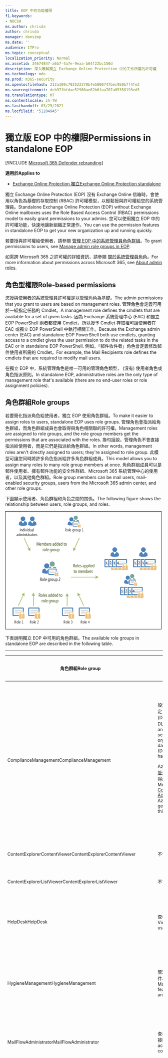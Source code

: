 ```yaml
---
title: EOP 中的功能權限
f1.keywords:
- NOCSH
ms.author: chrisda
author: chrisda
manager: dansimp
ms.date: ''
audience: ITPro
ms.topic: conceptual
localization_priority: Normal
ms.assetid: 34674847-a6b7-4a7e-9eaa-b64f22bc150d
description: 深入瞭解獨立 Exchange Online Protection 中的工作所需的許可權
ms.technology: mdo
ms.prod: m365-security
ms.openlocfilehash: 212a109c792522270b7e5000747bec950b7f4fe2
ms.sourcegitcommit: dcb97fbfdae52960ae62b6faa707a05358193ed5
ms.translationtype: MT
ms.contentlocale: zh-TW
ms.lasthandoff: 03/25/2021
ms.locfileid: "51204945"
---
```

# <a name="permissions-in-standalone-eop"></a><span data-ttu-id="0c239-103">獨立版 EOP 中的權限</span><span class="sxs-lookup"><span data-stu-id="0c239-103">Permissions in standalone EOP</span></span>

[!INCLUDE [Microsoft 365 Defender rebranding](../includes/microsoft-defender-for-office.md)]

<span data-ttu-id="0c239-104">**適用於**</span><span class="sxs-lookup"><span data-stu-id="0c239-104">**Applies to**</span></span>
-  [<span data-ttu-id="0c239-105">Exchange Online Protection 獨立</span><span class="sxs-lookup"><span data-stu-id="0c239-105">Exchange Online Protection standalone</span></span>](exchange-online-protection-overview.md)

<span data-ttu-id="0c239-106">獨立 Exchange Online Protection (EOP) 沒有 Exchange Online 信箱時，會使用以角色為基礎的存取控制 (RBAC) 許可權模型，以輕鬆授與許可權給您的系統管理員。</span><span class="sxs-lookup"><span data-stu-id="0c239-106">Standalone Exchange Online Protection (EOP) without Exchange Online mailboxes uses the Role Based Access Control (RBAC) permissions model to easily grant permissions to your admins.</span></span> <span data-ttu-id="0c239-107">您可以使用獨立 EOP 中的許可權功能，快速地讓新組織正常運作。</span><span class="sxs-lookup"><span data-stu-id="0c239-107">You can use the permission features in standalone EOP to get your new organization up and running quickly.</span></span>

<span data-ttu-id="0c239-108">若要授與許可權給使用者，請參閱 [管理 EOP 中的系統管理員角色群組](manage-admin-role-group-permissions-in-eop.md)。</span><span class="sxs-lookup"><span data-stu-id="0c239-108">To grant permissions to users, see [Manage admin role groups in EOP](manage-admin-role-group-permissions-in-eop.md).</span></span>

<span data-ttu-id="0c239-109">如需跨 Microsoft 365 之許可權的詳細資訊，請參閱 [關於系統管理員角色](../../admin/add-users/about-admin-roles.md)。</span><span class="sxs-lookup"><span data-stu-id="0c239-109">For more information about permissions across Microsoft 365, see [About admin roles](../../admin/add-users/about-admin-roles.md).</span></span>

## <a name="role-based-permissions"></a><span data-ttu-id="0c239-110">角色型權限</span><span class="sxs-lookup"><span data-stu-id="0c239-110">Role-based permissions</span></span>

<span data-ttu-id="0c239-111">您授與使用者的系統管理員許可權是以管理角色為基礎。</span><span class="sxs-lookup"><span data-stu-id="0c239-111">The admin permissions that you grant to users are based on management roles.</span></span> <span data-ttu-id="0c239-112">管理角色會定義可用於一組指定任務的 Cmdlet。</span><span class="sxs-lookup"><span data-stu-id="0c239-112">A management role defines the cmdlets that are available for a set of given tasks.</span></span> <span data-ttu-id="0c239-113">因為 Exchange 系統管理中心 (EAC) 和獨立 EOP PowerShell 兩者都使用 Cmdlet，所以授予 Cmdlet 存取權可讓使用者在 EAC 或獨立 EOP PowerShell 中執行相關工作。</span><span class="sxs-lookup"><span data-stu-id="0c239-113">Because the Exchange admin center (EAC) and standalone EOP PowerShell both use cmdlets, granting access to a cmdlet gives the user permission to do the related tasks in the EAC or in standalone EOP PowerShell.</span></span> <span data-ttu-id="0c239-114">例如，「郵件收件者」角色會定義修改郵件使用者所需的 Cmdlet。</span><span class="sxs-lookup"><span data-stu-id="0c239-114">For example, the Mail Recipients role defines the cmdlets that are required to modify mail users.</span></span>

<span data-ttu-id="0c239-115">在獨立 EOP 中，系統管理角色是唯一可用的管理角色類型， (沒有) 使用者角色或角色指派原則。</span><span class="sxs-lookup"><span data-stu-id="0c239-115">In standalone EOP, administrative roles are the only type of management role that's available (there are no end-user roles or role assignment policies).</span></span>

## <a name="role-groups"></a><span data-ttu-id="0c239-116">角色群組</span><span class="sxs-lookup"><span data-stu-id="0c239-116">Role groups</span></span>

<span data-ttu-id="0c239-117">若要簡化指派角色給使用者，獨立 EOP 使用角色群組。</span><span class="sxs-lookup"><span data-stu-id="0c239-117">To make it easier to assign roles to users, standalone EOP uses role groups.</span></span> <span data-ttu-id="0c239-118">管理角色會指派給角色群組，而角色群組成員也會取得與角色相關聯的許可權。</span><span class="sxs-lookup"><span data-stu-id="0c239-118">Management roles are assigned to role groups, and the role group members get the permissions that are associated with the roles.</span></span> <span data-ttu-id="0c239-119">換句話說，管理角色不會直接指派給使用者，而是它們是指派給角色群組。</span><span class="sxs-lookup"><span data-stu-id="0c239-119">In other words, management roles aren't directly assigned to users; they're assigned to role group.</span></span> <span data-ttu-id="0c239-120">此模型可讓您同時將許多角色指派給許多角色群組成員。</span><span class="sxs-lookup"><span data-stu-id="0c239-120">This model allows you to assign many roles to many role group members at once.</span></span> <span data-ttu-id="0c239-121">角色群組成員可以是郵件使用者、擁有郵件功能的安全性群組、Microsoft 365 系統管理中心的使用者，以及其他角色群組。</span><span class="sxs-lookup"><span data-stu-id="0c239-121">Role group members can be mail users, mail-enabled security groups, users from the Microsoft 365 admin center, and other role groups.</span></span>

<span data-ttu-id="0c239-122">下圖顯示使用者、角色群組和角色之間的關係。</span><span class="sxs-lookup"><span data-stu-id="0c239-122">The following figure shows the relationship between users, role groups, and roles.</span></span>

![角色、角色群組和成員關係](../../media/ITPro_Security_RBAC_EXO_SimplifiedRoleGroupRelationship.png)

<span data-ttu-id="0c239-124">下表說明獨立 EOP 中可用的角色群組。</span><span class="sxs-lookup"><span data-stu-id="0c239-124">The available role groups in standalone EOP are described in the following table.</span></span>

****

|<span data-ttu-id="0c239-125">角色群組</span><span class="sxs-lookup"><span data-stu-id="0c239-125">Role group</span></span>|<span data-ttu-id="0c239-126">描述</span><span class="sxs-lookup"><span data-stu-id="0c239-126">Description</span></span>|<span data-ttu-id="0c239-127">已指派預設角色</span><span class="sxs-lookup"><span data-stu-id="0c239-127">Default roles assigned</span></span>|
|---|---|---|
|<span data-ttu-id="0c239-128">ComplianceManagement</span><span class="sxs-lookup"><span data-stu-id="0c239-128">ComplianceManagement</span></span>|<span data-ttu-id="0c239-129">設定及管理組織內的規範設定，包括資料遺失防護 (DLP) （如果您的訂閱具有 DLP 功能）。</span><span class="sxs-lookup"><span data-stu-id="0c239-129">Configure and manage compliance settings within the organization, including data loss prevention (DLP) if your subscription has DLP capabilities.</span></span> <p> <span data-ttu-id="0c239-130">Azure AD 中的 [合規性系統管理員](/azure/active-directory/users-groups-roles/directory-assign-admin-roles#compliance-administrator) 角色成員會自動取得此角色群組的許可權。</span><span class="sxs-lookup"><span data-stu-id="0c239-130">Members of the [Compliance Administrator](/azure/active-directory/users-groups-roles/directory-assign-admin-roles#compliance-administrator) role in Azure AD automatically get the permissions of this role group.</span></span>|<span data-ttu-id="0c239-131">稽核記錄</span><span class="sxs-lookup"><span data-stu-id="0c239-131">Audit Logs</span></span> <p> <span data-ttu-id="0c239-132">合規性管理</span><span class="sxs-lookup"><span data-stu-id="0c239-132">Compliance Administration</span></span> <p> <span data-ttu-id="0c239-133">資訊版權管理</span><span class="sxs-lookup"><span data-stu-id="0c239-133">Information Rights Management</span></span> <p> <span data-ttu-id="0c239-134">保留管理</span><span class="sxs-lookup"><span data-stu-id="0c239-134">Retention Management</span></span> <p> <span data-ttu-id="0c239-135">僅限檢視稽核記錄</span><span class="sxs-lookup"><span data-stu-id="0c239-135">View-Only Audit Logs</span></span> <p> <span data-ttu-id="0c239-136">僅限檢視組態</span><span class="sxs-lookup"><span data-stu-id="0c239-136">View-Only Configuration</span></span> <p> <span data-ttu-id="0c239-137">僅限檢視收件者</span><span class="sxs-lookup"><span data-stu-id="0c239-137">View-Only Recipients</span></span>|
|<span data-ttu-id="0c239-138">ContentExplorerContentViewer</span><span class="sxs-lookup"><span data-stu-id="0c239-138">ContentExplorerContentViewer</span></span>|<span data-ttu-id="0c239-139">不會使用。</span><span class="sxs-lookup"><span data-stu-id="0c239-139">Not used.</span></span>|<span data-ttu-id="0c239-140">資料分類內容檢視器</span><span class="sxs-lookup"><span data-stu-id="0c239-140">Data Classification Content Viewer</span></span>|
|<span data-ttu-id="0c239-141">ContentExplorerListViewer</span><span class="sxs-lookup"><span data-stu-id="0c239-141">ContentExplorerListViewer</span></span>|<span data-ttu-id="0c239-142">不會使用。</span><span class="sxs-lookup"><span data-stu-id="0c239-142">Not used.</span></span>|<span data-ttu-id="0c239-143">資料分類清單檢視器</span><span class="sxs-lookup"><span data-stu-id="0c239-143">Data Classification List Viewer</span></span>|
|<span data-ttu-id="0c239-144">HelpDesk</span><span class="sxs-lookup"><span data-stu-id="0c239-144">HelpDesk</span></span>|<span data-ttu-id="0c239-145">查看和管理郵件使用者。</span><span class="sxs-lookup"><span data-stu-id="0c239-145">View and manage mail users.</span></span>|<span data-ttu-id="0c239-146">重設密碼</span><span class="sxs-lookup"><span data-stu-id="0c239-146">Reset Password</span></span> <p> <span data-ttu-id="0c239-147">使用者選項</span><span class="sxs-lookup"><span data-stu-id="0c239-147">User Options</span></span> <p> <span data-ttu-id="0c239-148">僅限檢視收件者</span><span class="sxs-lookup"><span data-stu-id="0c239-148">View-Only Recipients</span></span>|
|<span data-ttu-id="0c239-149">HygieneManagement</span><span class="sxs-lookup"><span data-stu-id="0c239-149">HygieneManagement</span></span>|<span data-ttu-id="0c239-150">管理保護功能 (反垃圾郵件、反惡意程式碼等 ) 。</span><span class="sxs-lookup"><span data-stu-id="0c239-150">Manage protection features (anti-spam, anti-malware, etc.).</span></span>|<span data-ttu-id="0c239-151">傳輸衛生</span><span class="sxs-lookup"><span data-stu-id="0c239-151">Transport Hygiene</span></span> <p> <span data-ttu-id="0c239-152">僅限檢視組態</span><span class="sxs-lookup"><span data-stu-id="0c239-152">View-Only Configuration</span></span> <p> <span data-ttu-id="0c239-153">僅限檢視收件者</span><span class="sxs-lookup"><span data-stu-id="0c239-153">View-Only Recipients</span></span>|
|<span data-ttu-id="0c239-154">MailFlowAdministrator</span><span class="sxs-lookup"><span data-stu-id="0c239-154">MailFlowAdministrator</span></span>|<span data-ttu-id="0c239-155">查看及管理公認的網域和連接器</span><span class="sxs-lookup"><span data-stu-id="0c239-155">View and manage accepted domains and connectors</span></span>|<span data-ttu-id="0c239-156">遠端和公認的網域</span><span class="sxs-lookup"><span data-stu-id="0c239-156">Remote and Accepted Domains</span></span> <p> <span data-ttu-id="0c239-157">僅限檢視收件者</span><span class="sxs-lookup"><span data-stu-id="0c239-157">View-Only Recipients</span></span>|
|<span data-ttu-id="0c239-158">OrganizationManagement</span><span class="sxs-lookup"><span data-stu-id="0c239-158">OrganizationManagement</span></span>|<span data-ttu-id="0c239-159">整個組織的系統管理員存取權，以及執行幾乎任何工作的功能。</span><span class="sxs-lookup"><span data-stu-id="0c239-159">Admin access to the entire organization and the ability to perform almost any task.</span></span> <p> <span data-ttu-id="0c239-160">Azure AD 中 [全域系統管理員](/azure/active-directory/users-groups-roles/directory-assign-admin-roles#global-administrator--company-administrator) 角色的成員會自動取得此角色群組的許可權。</span><span class="sxs-lookup"><span data-stu-id="0c239-160">Members of the [Global Administrator](/azure/active-directory/users-groups-roles/directory-assign-admin-roles#global-administrator--company-administrator) role in Azure AD automatically get the permissions of this role group.</span></span> <p> <span data-ttu-id="0c239-161">**重要**：由於 OrganizationManagement 角色群組是功能強大的角色，因此只有執行組織層級管理工作的使用者才應成為這個角色群組的成員。</span><span class="sxs-lookup"><span data-stu-id="0c239-161">**Important**: Because the OrganizationManagement role group is a powerful role, only users that perform organizational-level administrative tasks should be members of this role group.</span></span>|<span data-ttu-id="0c239-162">軟體</span><span class="sxs-lookup"><span data-stu-id="0c239-162">AntiMalware</span></span> <p> <span data-ttu-id="0c239-163">反垃圾郵件</span><span class="sxs-lookup"><span data-stu-id="0c239-163">AntiSpam</span></span> <p> <span data-ttu-id="0c239-164">稽核記錄</span><span class="sxs-lookup"><span data-stu-id="0c239-164">Audit Logs</span></span> <p> <span data-ttu-id="0c239-165">合規性系統管理員</span><span class="sxs-lookup"><span data-stu-id="0c239-165">Compliance Administrator</span></span> <p> <span data-ttu-id="0c239-166">動態通訊群組</span><span class="sxs-lookup"><span data-stu-id="0c239-166">Distribution Groups</span></span> <p> <span data-ttu-id="0c239-167">資訊版權管理</span><span class="sxs-lookup"><span data-stu-id="0c239-167">Information Rights Management</span></span> <p> <span data-ttu-id="0c239-168">建立郵件收件者</span><span class="sxs-lookup"><span data-stu-id="0c239-168">Mail Recipient Creation</span></span> <p> <span data-ttu-id="0c239-169">郵件收件者</span><span class="sxs-lookup"><span data-stu-id="0c239-169">Mail Recipients</span></span> <p> <span data-ttu-id="0c239-170">郵件追蹤</span><span class="sxs-lookup"><span data-stu-id="0c239-170">Message Tracking</span></span> <p> <span data-ttu-id="0c239-171">移轉</span><span class="sxs-lookup"><span data-stu-id="0c239-171">Migration</span></span> <p> <span data-ttu-id="0c239-172">組織用戶端存取</span><span class="sxs-lookup"><span data-stu-id="0c239-172">Organization Client Access</span></span> <p> <span data-ttu-id="0c239-173">組織組態</span><span class="sxs-lookup"><span data-stu-id="0c239-173">Organization Configuration</span></span> <p> <span data-ttu-id="0c239-174">組織傳輸設定</span><span class="sxs-lookup"><span data-stu-id="0c239-174">Organization Transport Settings</span></span> <p> <span data-ttu-id="0c239-175">隔離</span><span class="sxs-lookup"><span data-stu-id="0c239-175">Quarantine</span></span> <p> <span data-ttu-id="0c239-176">收件者原則</span><span class="sxs-lookup"><span data-stu-id="0c239-176">Recipient Policies</span></span> <p> <span data-ttu-id="0c239-177">遠端和公認的網域</span><span class="sxs-lookup"><span data-stu-id="0c239-177">Remote and Accepted Domains</span></span> <p> <span data-ttu-id="0c239-178">重設密碼</span><span class="sxs-lookup"><span data-stu-id="0c239-178">Reset Password</span></span> <p> <span data-ttu-id="0c239-179">保留管理</span><span class="sxs-lookup"><span data-stu-id="0c239-179">Retention Management</span></span> <p> <span data-ttu-id="0c239-180">角色管理</span><span class="sxs-lookup"><span data-stu-id="0c239-180">Role Management</span></span> <p> <span data-ttu-id="0c239-181">安全性系統管理員</span><span class="sxs-lookup"><span data-stu-id="0c239-181">Security Administrator</span></span> <p> <span data-ttu-id="0c239-182">安全性群組建立和成員資格</span><span class="sxs-lookup"><span data-stu-id="0c239-182">Security Group Creation and Membership</span></span> <p> <span data-ttu-id="0c239-183">安全性讀取者</span><span class="sxs-lookup"><span data-stu-id="0c239-183">Security Reader</span></span> <p> <span data-ttu-id="0c239-184">敏感度標籤系統管理員</span><span class="sxs-lookup"><span data-stu-id="0c239-184">Sensitivity Label Administrator</span></span> <p> <span data-ttu-id="0c239-185">監督</span><span class="sxs-lookup"><span data-stu-id="0c239-185">Supervision</span></span> <p> <span data-ttu-id="0c239-186">傳輸衛生</span><span class="sxs-lookup"><span data-stu-id="0c239-186">Transport Hygiene</span></span> <p> <span data-ttu-id="0c239-187">傳輸規則</span><span class="sxs-lookup"><span data-stu-id="0c239-187">Transport Rules</span></span> <p> <span data-ttu-id="0c239-188">使用者選項</span><span class="sxs-lookup"><span data-stu-id="0c239-188">User Options</span></span> <p> <span data-ttu-id="0c239-189">View-Only 反惡意程式碼</span><span class="sxs-lookup"><span data-stu-id="0c239-189">View-Only AntiMalware</span></span> <p> <span data-ttu-id="0c239-190">View-Only 反垃圾郵件</span><span class="sxs-lookup"><span data-stu-id="0c239-190">View-Only AntiSpam</span></span> <p> <span data-ttu-id="0c239-191">僅限檢視稽核記錄</span><span class="sxs-lookup"><span data-stu-id="0c239-191">View-Only Audit Logs</span></span> <p> <span data-ttu-id="0c239-192">僅限檢視組態</span><span class="sxs-lookup"><span data-stu-id="0c239-192">View-Only Configuration</span></span> <p> <span data-ttu-id="0c239-193">View-Only 隔離</span><span class="sxs-lookup"><span data-stu-id="0c239-193">View-Only Quarantine</span></span> <p> <span data-ttu-id="0c239-194">僅限檢視收件者</span><span class="sxs-lookup"><span data-stu-id="0c239-194">View-Only Recipients</span></span> <p> <span data-ttu-id="0c239-195">View-Only 威脅情報</span><span class="sxs-lookup"><span data-stu-id="0c239-195">View-Only Threat Intelligence</span></span>|
|<span data-ttu-id="0c239-196">QuarantineAdministrator</span><span class="sxs-lookup"><span data-stu-id="0c239-196">QuarantineAdministrator</span></span>|<span data-ttu-id="0c239-197">管理所有收件者的隔離郵件。</span><span class="sxs-lookup"><span data-stu-id="0c239-197">Manage quarantined messages for all recipients.</span></span>|<span data-ttu-id="0c239-198">隔離</span><span class="sxs-lookup"><span data-stu-id="0c239-198">Quarantine</span></span>|
|<span data-ttu-id="0c239-199">RecipientManagement</span><span class="sxs-lookup"><span data-stu-id="0c239-199">RecipientManagement</span></span>|<span data-ttu-id="0c239-200">建立、管理及移除組織中的收件者物件。</span><span class="sxs-lookup"><span data-stu-id="0c239-200">Create, manage, and remove recipient objects in the organization.</span></span>|<span data-ttu-id="0c239-201">動態通訊群組</span><span class="sxs-lookup"><span data-stu-id="0c239-201">Distribution Groups</span></span> <p> <span data-ttu-id="0c239-202">建立郵件收件者</span><span class="sxs-lookup"><span data-stu-id="0c239-202">Mail Recipient Creation</span></span> <p> <span data-ttu-id="0c239-203">郵件收件者</span><span class="sxs-lookup"><span data-stu-id="0c239-203">Mail Recipients</span></span> <p> <span data-ttu-id="0c239-204">郵件追蹤</span><span class="sxs-lookup"><span data-stu-id="0c239-204">Message Tracking</span></span> <p> <span data-ttu-id="0c239-205">移轉</span><span class="sxs-lookup"><span data-stu-id="0c239-205">Migration</span></span> <p> <span data-ttu-id="0c239-206">收件者原則</span><span class="sxs-lookup"><span data-stu-id="0c239-206">Recipient Policies</span></span> <p> <span data-ttu-id="0c239-207">重設密碼</span><span class="sxs-lookup"><span data-stu-id="0c239-207">Reset Password</span></span>|
|<span data-ttu-id="0c239-208">RecordsManagement</span><span class="sxs-lookup"><span data-stu-id="0c239-208">RecordsManagement</span></span>|<span data-ttu-id="0c239-209">設定符合性功能，例如保留原則標記、郵件分類和郵件流程規則 (也稱為傳輸規則) 。</span><span class="sxs-lookup"><span data-stu-id="0c239-209">Configure compliance features, such as retention policy tags, message classifications, and mail flow rules (also known as transport rules).</span></span>|<span data-ttu-id="0c239-210">郵件追蹤</span><span class="sxs-lookup"><span data-stu-id="0c239-210">Message Tracking</span></span> <p> <span data-ttu-id="0c239-211">保留管理</span><span class="sxs-lookup"><span data-stu-id="0c239-211">Retention Management</span></span> <p> <span data-ttu-id="0c239-212">傳輸規則</span><span class="sxs-lookup"><span data-stu-id="0c239-212">Transport Rules</span></span>|
|<span data-ttu-id="0c239-213">SecurityAdministrator</span><span class="sxs-lookup"><span data-stu-id="0c239-213">SecurityAdministrator</span></span>|<span data-ttu-id="0c239-214">設定組織中的所有保護方面 (反垃圾郵件、反惡意程式碼、反欺騙、隔離等等 ) 。</span><span class="sxs-lookup"><span data-stu-id="0c239-214">Configure all aspects of protection in the organization (anti-spam, anti-malware, anti-spoofing, quarantine, etc.).</span></span> <p> <span data-ttu-id="0c239-215">Azure AD 中的 [安全性系統管理員](/azure/active-directory/users-groups-roles/directory-assign-admin-roles#security-administrator) 角色成員會自動取得此角色群組的許可權。</span><span class="sxs-lookup"><span data-stu-id="0c239-215">Members of the [Security Administrator](/azure/active-directory/users-groups-roles/directory-assign-admin-roles#security-administrator) role in Azure AD automatically get the permissions of this role group.</span></span>|<span data-ttu-id="0c239-216">軟體</span><span class="sxs-lookup"><span data-stu-id="0c239-216">AntiMalware</span></span> <p> <span data-ttu-id="0c239-217">反垃圾郵件</span><span class="sxs-lookup"><span data-stu-id="0c239-217">AntiSpam</span></span> <p> <span data-ttu-id="0c239-218">稽核記錄</span><span class="sxs-lookup"><span data-stu-id="0c239-218">Audit Logs</span></span> <p> <span data-ttu-id="0c239-219">隔離</span><span class="sxs-lookup"><span data-stu-id="0c239-219">Quarantine</span></span> <p> <span data-ttu-id="0c239-220">安全性系統管理員</span><span class="sxs-lookup"><span data-stu-id="0c239-220">Security Administrator</span></span> <p> <span data-ttu-id="0c239-221">敏感度標籤系統管理員</span><span class="sxs-lookup"><span data-stu-id="0c239-221">Sensitivity Label Administrator</span></span> <p> <span data-ttu-id="0c239-222">View-Only 反惡意程式碼</span><span class="sxs-lookup"><span data-stu-id="0c239-222">View-Only AntiMalware</span></span> <p> <span data-ttu-id="0c239-223">View-Only 反垃圾郵件</span><span class="sxs-lookup"><span data-stu-id="0c239-223">View-Only AntiSpam</span></span> <p> <span data-ttu-id="0c239-224">僅限檢視稽核記錄</span><span class="sxs-lookup"><span data-stu-id="0c239-224">View-Only Audit Logs</span></span> <p> <span data-ttu-id="0c239-225">View-Only 隔離</span><span class="sxs-lookup"><span data-stu-id="0c239-225">View-Only Quarantine</span></span> <p> <span data-ttu-id="0c239-226">View-Only 威脅情報</span><span class="sxs-lookup"><span data-stu-id="0c239-226">View-Only Threat Intelligence</span></span>|
|<span data-ttu-id="0c239-227">SecurityReader</span><span class="sxs-lookup"><span data-stu-id="0c239-227">SecurityReader</span></span>|<span data-ttu-id="0c239-228">僅可供查看組織中的所有保護方面 (反垃圾郵件、反惡意程式碼、反欺騙、隔離等 ) 的存取權。</span><span class="sxs-lookup"><span data-stu-id="0c239-228">View-only access to all aspects of protection in the organization (anti-spam, anti-malware, anti-spoofing, quarantine, etc.).</span></span> <p> <span data-ttu-id="0c239-229">Azure AD 中的 [安全性讀者](/azure/active-directory/users-groups-roles/directory-assign-admin-roles#security-reader) 角色成員會自動取得此角色群組的許可權。</span><span class="sxs-lookup"><span data-stu-id="0c239-229">Members of the [Security Reader](/azure/active-directory/users-groups-roles/directory-assign-admin-roles#security-reader) role in Azure AD automatically get the permissions of this role group.</span></span>|<span data-ttu-id="0c239-230">安全性讀取者</span><span class="sxs-lookup"><span data-stu-id="0c239-230">Security Reader</span></span> <p> <span data-ttu-id="0c239-231">View-Only 反惡意程式碼</span><span class="sxs-lookup"><span data-stu-id="0c239-231">View-Only AntiMalware</span></span> <p> <span data-ttu-id="0c239-232">View-Only 反垃圾郵件</span><span class="sxs-lookup"><span data-stu-id="0c239-232">View-Only AntiSpam</span></span> <p> <span data-ttu-id="0c239-233">View-Only 隔離</span><span class="sxs-lookup"><span data-stu-id="0c239-233">View-Only Quarantine</span></span> <p> <span data-ttu-id="0c239-234">View-Only 威脅情報</span><span class="sxs-lookup"><span data-stu-id="0c239-234">View-Only Threat Intelligence</span></span>|
|<span data-ttu-id="0c239-235">TenantAdmins</span><span class="sxs-lookup"><span data-stu-id="0c239-235">TenantAdmins</span></span>|<span data-ttu-id="0c239-236">這個角色群組中的成員資格能跨服務同步，且為集中管理的。</span><span class="sxs-lookup"><span data-stu-id="0c239-236">Membership in this role group is synchronized across services and managed centrally.</span></span> <span data-ttu-id="0c239-237">根據預設，此角色群組不會被指派任何角色。</span><span class="sxs-lookup"><span data-stu-id="0c239-237">By default, this role group is not assigned any roles.</span></span> <span data-ttu-id="0c239-238">不過，它會是「組織管理」角色群組的成員，並會繼承這些許可權。</span><span class="sxs-lookup"><span data-stu-id="0c239-238">However, it will be a member of the Organization Management role group and will inherit those permissions.</span></span>|<span data-ttu-id="0c239-239">無</span><span class="sxs-lookup"><span data-stu-id="0c239-239">none</span></span>|
|<span data-ttu-id="0c239-240">ViewOnlyOrganizationManagement</span><span class="sxs-lookup"><span data-stu-id="0c239-240">ViewOnlyOrganizationManagement</span></span>|<span data-ttu-id="0c239-241">查看組織中的收件者、保護和設定物件及其屬性。</span><span class="sxs-lookup"><span data-stu-id="0c239-241">View recipient, protection, and configuration objects and their properties in the organization.</span></span>|<span data-ttu-id="0c239-242">合規性系統管理員</span><span class="sxs-lookup"><span data-stu-id="0c239-242">Compliance Administrator</span></span> <p> <span data-ttu-id="0c239-243">安全性系統管理員</span><span class="sxs-lookup"><span data-stu-id="0c239-243">Security Administrator</span></span> <p> <span data-ttu-id="0c239-244">安全性讀取者</span><span class="sxs-lookup"><span data-stu-id="0c239-244">Security Reader</span></span> <p> <span data-ttu-id="0c239-245">敏感度標籤系統管理員</span><span class="sxs-lookup"><span data-stu-id="0c239-245">Sensitivity Label Administrator</span></span> <p> <span data-ttu-id="0c239-246">僅限檢視組態</span><span class="sxs-lookup"><span data-stu-id="0c239-246">View-Only Configuration</span></span> <p> <span data-ttu-id="0c239-247">僅限檢視收件者</span><span class="sxs-lookup"><span data-stu-id="0c239-247">View-Only Recipients</span></span>|
|

<span data-ttu-id="0c239-248">如果您在只有少數系統管理員的小型組織中工作，您可能只需要將這些使用者新增至組織管理角色群組，而且您可能永遠不需要使用其他角色群組。</span><span class="sxs-lookup"><span data-stu-id="0c239-248">If you work in a small organization that has only a few admins, you might need to add those users to the Organization Management role group only, and you may never need to use the other role groups.</span></span> <span data-ttu-id="0c239-249">如果您在較大的組織中工作，則可能會有管理員執行特定工作，例如收件者設定。</span><span class="sxs-lookup"><span data-stu-id="0c239-249">If you work in a larger organization, you might have admins who perform specific tasks, such as recipient configuration.</span></span> <span data-ttu-id="0c239-250">在這種情況下，您可能會將一個系統管理員新增至 [收件者管理] 角色群組，並將另一個系統管理員新增至組織管理角色群組。</span><span class="sxs-lookup"><span data-stu-id="0c239-250">In those cases, you might add one admin to the Recipient Management role group, and another admin to the Organization Management role group.</span></span> <span data-ttu-id="0c239-251">這些系統管理員可以管理其特定區域，但不會有管理其不負責之區域的許可權。</span><span class="sxs-lookup"><span data-stu-id="0c239-251">Those admins can then manage their specific areas, but they won't have permissions to manage areas they're not responsible for.</span></span>

<span data-ttu-id="0c239-252">如果 Exchange Online 中的內建角色群組與您的系統管理員職責不符，您可以建立角色群組並新增角色到這些群組。</span><span class="sxs-lookup"><span data-stu-id="0c239-252">If the built-in role groups in Exchange Online don't match the job function of your administrators, you can create role groups and add roles to them.</span></span> <span data-ttu-id="0c239-253">如需詳細資訊，請參閱 [Manage role groups in 獨立 EOP](manage-admin-role-group-permissions-in-eop.md)。</span><span class="sxs-lookup"><span data-stu-id="0c239-253">For more information, see [Manage role groups in standalone EOP](manage-admin-role-group-permissions-in-eop.md).</span></span>

## <a name="roles"></a><span data-ttu-id="0c239-254">角色</span><span class="sxs-lookup"><span data-stu-id="0c239-254">Roles</span></span>

<span data-ttu-id="0c239-255">下表說明獨立 EOP 中可用的內建角色。</span><span class="sxs-lookup"><span data-stu-id="0c239-255">The built-in roles that are available in standalone EOP are described in the following table.</span></span>

****

|<span data-ttu-id="0c239-256">Role \* \*</span><span class="sxs-lookup"><span data-stu-id="0c239-256">Role\*\*</span></span>|<span data-ttu-id="0c239-257">描述</span><span class="sxs-lookup"><span data-stu-id="0c239-257">Description</span></span>|<span data-ttu-id="0c239-258">預設角色群組指派</span><span class="sxs-lookup"><span data-stu-id="0c239-258">Default role group assignments</span></span>|
|---|---|---|
|<span data-ttu-id="0c239-259">軟體</span><span class="sxs-lookup"><span data-stu-id="0c239-259">AntiMalware</span></span>|<span data-ttu-id="0c239-260">查看及修改反惡意程式碼功能的設定和報告。</span><span class="sxs-lookup"><span data-stu-id="0c239-260">View and modify the configuration and reports for anti-malware features.</span></span>|<span data-ttu-id="0c239-261">OrganizationManagement</span><span class="sxs-lookup"><span data-stu-id="0c239-261">OrganizationManagement</span></span> <p> <span data-ttu-id="0c239-262">SecurityAdministrator</span><span class="sxs-lookup"><span data-stu-id="0c239-262">SecurityAdministrator</span></span>|
|<span data-ttu-id="0c239-263">反垃圾郵件</span><span class="sxs-lookup"><span data-stu-id="0c239-263">AntiSpam</span></span>|<span data-ttu-id="0c239-264">查看及修改反垃圾郵件功能的設定和報告。</span><span class="sxs-lookup"><span data-stu-id="0c239-264">View and modify the configuration and reports for anti-spam features.</span></span>|<span data-ttu-id="0c239-265">OrganizationManagement</span><span class="sxs-lookup"><span data-stu-id="0c239-265">OrganizationManagement</span></span> <p> <span data-ttu-id="0c239-266">SecurityAdministrator</span><span class="sxs-lookup"><span data-stu-id="0c239-266">SecurityAdministrator</span></span>|
|<span data-ttu-id="0c239-267">稽核記錄</span><span class="sxs-lookup"><span data-stu-id="0c239-267">Audit Logs</span></span>|<span data-ttu-id="0c239-268">搜尋系統管理員的審計記錄檔，然後查看結果。</span><span class="sxs-lookup"><span data-stu-id="0c239-268">Search the administrator audit log and view the results.</span></span>|<span data-ttu-id="0c239-269">ComplianceManagement</span><span class="sxs-lookup"><span data-stu-id="0c239-269">ComplianceManagement</span></span> <p> <span data-ttu-id="0c239-270">OrganizationManagement</span><span class="sxs-lookup"><span data-stu-id="0c239-270">OrganizationManagement</span></span> <p> <span data-ttu-id="0c239-271">SecurityAdministrator</span><span class="sxs-lookup"><span data-stu-id="0c239-271">SecurityAdministrator</span></span>|
|<span data-ttu-id="0c239-272">合規性管理員<sup>\*</sup></span><span class="sxs-lookup"><span data-stu-id="0c239-272">Compliance Administrator<sup>\*</sup></span></span>||<span data-ttu-id="0c239-273">ComplianceManagement</span><span class="sxs-lookup"><span data-stu-id="0c239-273">ComplianceManagement</span></span> <p> <span data-ttu-id="0c239-274">OrganizationManagement</span><span class="sxs-lookup"><span data-stu-id="0c239-274">OrganizationManagement</span></span> <p> <span data-ttu-id="0c239-275">ViewOnlyOrganizationManagement</span><span class="sxs-lookup"><span data-stu-id="0c239-275">ViewOnlyOrganizationManagement</span></span>|
|<span data-ttu-id="0c239-276">資料分類內容檢視器<sup>\*</sup></span><span class="sxs-lookup"><span data-stu-id="0c239-276">Data Classification Content Viewer<sup>\*</sup></span></span>||<span data-ttu-id="0c239-277">ContentExplorerContentViewer</span><span class="sxs-lookup"><span data-stu-id="0c239-277">ContentExplorerContentViewer</span></span>|
|<span data-ttu-id="0c239-278">資料分類清單檢視器<sup>\*</sup></span><span class="sxs-lookup"><span data-stu-id="0c239-278">Data Classification List Viewer<sup>\*</sup></span></span>||
|<span data-ttu-id="0c239-279">動態通訊群組</span><span class="sxs-lookup"><span data-stu-id="0c239-279">Distribution Groups</span></span>|<span data-ttu-id="0c239-280">建立及管理所有通訊群組、擁有郵件功能的安全性群組和成員。</span><span class="sxs-lookup"><span data-stu-id="0c239-280">Create and manage all distribution groups, mail-enabled security groups, and members.</span></span>|<span data-ttu-id="0c239-281">OrganizationManagement</span><span class="sxs-lookup"><span data-stu-id="0c239-281">OrganizationManagement</span></span> <p> <span data-ttu-id="0c239-282">RecipientManagement</span><span class="sxs-lookup"><span data-stu-id="0c239-282">RecipientManagement</span></span>|
|<span data-ttu-id="0c239-283">資訊版權管理<sup>\*</sup></span><span class="sxs-lookup"><span data-stu-id="0c239-283">Information Rights Management<sup>\*</sup></span></span>||<span data-ttu-id="0c239-284">ComplianceManagement</span><span class="sxs-lookup"><span data-stu-id="0c239-284">ComplianceManagement</span></span> <p> <span data-ttu-id="0c239-285">OrganizationManagement</span><span class="sxs-lookup"><span data-stu-id="0c239-285">OrganizationManagement</span></span>|
|<span data-ttu-id="0c239-286">建立郵件收件者</span><span class="sxs-lookup"><span data-stu-id="0c239-286">Mail Recipient Creation</span></span>|<span data-ttu-id="0c239-287">建立及移除郵件使用者。</span><span class="sxs-lookup"><span data-stu-id="0c239-287">Create and remove mail users.</span></span>|<span data-ttu-id="0c239-288">OrganizationManagement</span><span class="sxs-lookup"><span data-stu-id="0c239-288">OrganizationManagement</span></span> <p> <span data-ttu-id="0c239-289">RecipientManagement</span><span class="sxs-lookup"><span data-stu-id="0c239-289">RecipientManagement</span></span>|
|<span data-ttu-id="0c239-290">郵件收件者</span><span class="sxs-lookup"><span data-stu-id="0c239-290">Mail Recipients</span></span>|<span data-ttu-id="0c239-291">修改現有的郵件使用者。</span><span class="sxs-lookup"><span data-stu-id="0c239-291">Modify existing mail users.</span></span>|<span data-ttu-id="0c239-292">OrganizationManagement</span><span class="sxs-lookup"><span data-stu-id="0c239-292">OrganizationManagement</span></span> <p> <span data-ttu-id="0c239-293">RecipientManagement</span><span class="sxs-lookup"><span data-stu-id="0c239-293">RecipientManagement</span></span>|
|<span data-ttu-id="0c239-294">郵件追蹤<sup>\*</sup></span><span class="sxs-lookup"><span data-stu-id="0c239-294">Message Tracking<sup>\*</sup></span></span>||<span data-ttu-id="0c239-295">OrganizationManagement</span><span class="sxs-lookup"><span data-stu-id="0c239-295">OrganizationManagement</span></span> <p> <span data-ttu-id="0c239-296">RecipientManagement</span><span class="sxs-lookup"><span data-stu-id="0c239-296">RecipientManagement</span></span> <p> <span data-ttu-id="0c239-297">記錄管理</span><span class="sxs-lookup"><span data-stu-id="0c239-297">Records Management</span></span>|
|<span data-ttu-id="0c239-298">遷移<sup>\*</sup></span><span class="sxs-lookup"><span data-stu-id="0c239-298">Migration<sup>\*</sup></span></span>||<span data-ttu-id="0c239-299">OrganizationManagement</span><span class="sxs-lookup"><span data-stu-id="0c239-299">OrganizationManagement</span></span> <p> <span data-ttu-id="0c239-300">RecipientManagement</span><span class="sxs-lookup"><span data-stu-id="0c239-300">RecipientManagement</span></span>|
|<span data-ttu-id="0c239-301">MyBaseOptions</span><span class="sxs-lookup"><span data-stu-id="0c239-301">MyBaseOptions</span></span>|<span data-ttu-id="0c239-302">允許使用者查看其專屬的隔離郵件。</span><span class="sxs-lookup"><span data-stu-id="0c239-302">Allows users to view their own quarantined messages.</span></span> <p> <span data-ttu-id="0c239-303">這個角色會自動指派給使用者，而且您無法手動指派。</span><span class="sxs-lookup"><span data-stu-id="0c239-303">This role is automatically assigned to users, and you can't assign it manually.</span></span>|<span data-ttu-id="0c239-304">無</span><span class="sxs-lookup"><span data-stu-id="0c239-304">none</span></span>|
|<span data-ttu-id="0c239-305">組織用戶端存取<sup>\*</sup></span><span class="sxs-lookup"><span data-stu-id="0c239-305">Organization Client Access<sup>\*</sup></span></span>||<span data-ttu-id="0c239-306">OrganizationManagement</span><span class="sxs-lookup"><span data-stu-id="0c239-306">OrganizationManagement</span></span>|
|<span data-ttu-id="0c239-307">組織組態</span><span class="sxs-lookup"><span data-stu-id="0c239-307">Organization Configuration</span></span>|<span data-ttu-id="0c239-308">檢視報告。</span><span class="sxs-lookup"><span data-stu-id="0c239-308">View reports.</span></span>|<span data-ttu-id="0c239-309">OrganizationManagement</span><span class="sxs-lookup"><span data-stu-id="0c239-309">OrganizationManagement</span></span>|
|<span data-ttu-id="0c239-310">組織傳輸設定<sup>\*</sup></span><span class="sxs-lookup"><span data-stu-id="0c239-310">Organization Transport Settings<sup>\*</sup></span></span>||<span data-ttu-id="0c239-311">OrganizationManagement</span><span class="sxs-lookup"><span data-stu-id="0c239-311">OrganizationManagement</span></span>|
|<span data-ttu-id="0c239-312">隔離</span><span class="sxs-lookup"><span data-stu-id="0c239-312">Quarantine</span></span>|<span data-ttu-id="0c239-313">管理所有收件者的所有類型的隔離郵件。</span><span class="sxs-lookup"><span data-stu-id="0c239-313">Manage all types of quarantined message for all recipients.</span></span>|<span data-ttu-id="0c239-314">OrganizationManagement</span><span class="sxs-lookup"><span data-stu-id="0c239-314">OrganizationManagement</span></span> <p> <span data-ttu-id="0c239-315">QuarantineAdministrator</span><span class="sxs-lookup"><span data-stu-id="0c239-315">QuarantineAdministrator</span></span> <p> <span data-ttu-id="0c239-316">SecurityAdministrator</span><span class="sxs-lookup"><span data-stu-id="0c239-316">SecurityAdministrator</span></span>|
|<span data-ttu-id="0c239-317">收件者原則<sup>\*</sup></span><span class="sxs-lookup"><span data-stu-id="0c239-317">Recipient Policies<sup>\*</sup></span></span>||<span data-ttu-id="0c239-318">OrganizationManagement</span><span class="sxs-lookup"><span data-stu-id="0c239-318">OrganizationManagement</span></span> <p> <span data-ttu-id="0c239-319">RecipientManagement</span><span class="sxs-lookup"><span data-stu-id="0c239-319">RecipientManagement</span></span>|
|<span data-ttu-id="0c239-320">遠端和公認的網域</span><span class="sxs-lookup"><span data-stu-id="0c239-320">Remote and Accepted Domains</span></span>|<span data-ttu-id="0c239-321">管理遠端網域、公認的網域和連接器。</span><span class="sxs-lookup"><span data-stu-id="0c239-321">Manage remote domains, accepted domains, and connectors.</span></span>|<span data-ttu-id="0c239-322">MailFlowAdministrator</span><span class="sxs-lookup"><span data-stu-id="0c239-322">MailFlowAdministrator</span></span> <p> <span data-ttu-id="0c239-323">OrganizationManagement</span><span class="sxs-lookup"><span data-stu-id="0c239-323">OrganizationManagement</span></span>|
|<span data-ttu-id="0c239-324">重設密碼<sup>\*</sup></span><span class="sxs-lookup"><span data-stu-id="0c239-324">Reset Password<sup>\*</sup></span></span>||<span data-ttu-id="0c239-325">HelpDesk</span><span class="sxs-lookup"><span data-stu-id="0c239-325">HelpDesk</span></span> <p> <span data-ttu-id="0c239-326">OrganizationManagement</span><span class="sxs-lookup"><span data-stu-id="0c239-326">OrganizationManagement</span></span> <p> <span data-ttu-id="0c239-327">RecipientManagement</span><span class="sxs-lookup"><span data-stu-id="0c239-327">RecipientManagement</span></span>|
|<span data-ttu-id="0c239-328">保留管理<sup>\*</sup></span><span class="sxs-lookup"><span data-stu-id="0c239-328">Retention Management<sup>\*</sup></span></span>||<span data-ttu-id="0c239-329">ComplianceManagement</span><span class="sxs-lookup"><span data-stu-id="0c239-329">ComplianceManagement</span></span> <p> <span data-ttu-id="0c239-330">OrganizationManagement</span><span class="sxs-lookup"><span data-stu-id="0c239-330">OrganizationManagement</span></span> <p> <span data-ttu-id="0c239-331">RecordsManagement</span><span class="sxs-lookup"><span data-stu-id="0c239-331">RecordsManagement</span></span>|
|<span data-ttu-id="0c239-332">角色管理</span><span class="sxs-lookup"><span data-stu-id="0c239-332">Role Management</span></span>|<span data-ttu-id="0c239-333">建立及管理角色群組。</span><span class="sxs-lookup"><span data-stu-id="0c239-333">Create and manage role groups.</span></span>|<span data-ttu-id="0c239-334">OrganizationManagement</span><span class="sxs-lookup"><span data-stu-id="0c239-334">OrganizationManagement</span></span>|
|<span data-ttu-id="0c239-335">安全性系統管理員</span><span class="sxs-lookup"><span data-stu-id="0c239-335">Security Administrator</span></span>|<span data-ttu-id="0c239-336">管理所有安全性和保護功能的設定和報告。</span><span class="sxs-lookup"><span data-stu-id="0c239-336">Manage the configuration and reports for all security and protection features.</span></span>|<span data-ttu-id="0c239-337">OrganizationManagement</span><span class="sxs-lookup"><span data-stu-id="0c239-337">OrganizationManagement</span></span> <p> <span data-ttu-id="0c239-338">SecurityAdministrator</span><span class="sxs-lookup"><span data-stu-id="0c239-338">SecurityAdministrator</span></span> <p> <span data-ttu-id="0c239-339">ViewOnlyOrganizationManagement</span><span class="sxs-lookup"><span data-stu-id="0c239-339">ViewOnlyOrganizationManagement</span></span>|
|<span data-ttu-id="0c239-340">安全性群組建立和成員資格</span><span class="sxs-lookup"><span data-stu-id="0c239-340">Security Group Creation and Membership</span></span>|<span data-ttu-id="0c239-341">建立和管理擁有郵件功能的安全性群組。</span><span class="sxs-lookup"><span data-stu-id="0c239-341">Create and manage mail-enabled security groups.</span></span>|<span data-ttu-id="0c239-342">OrganizationManagement</span><span class="sxs-lookup"><span data-stu-id="0c239-342">OrganizationManagement</span></span>|
|<span data-ttu-id="0c239-343">安全性讀取者</span><span class="sxs-lookup"><span data-stu-id="0c239-343">Security Reader</span></span>|<span data-ttu-id="0c239-344">查看安全性和保護功能的設定和報告。</span><span class="sxs-lookup"><span data-stu-id="0c239-344">View the configuration and reports for security and protection features.</span></span>|<span data-ttu-id="0c239-345">組織管理</span><span class="sxs-lookup"><span data-stu-id="0c239-345">Organization Management</span></span> <p> <span data-ttu-id="0c239-346">SecurityReader</span><span class="sxs-lookup"><span data-stu-id="0c239-346">SecurityReader</span></span> <p> <span data-ttu-id="0c239-347">ViewOnlyOrganizationManagement</span><span class="sxs-lookup"><span data-stu-id="0c239-347">ViewOnlyOrganizationManagement</span></span>|
|<span data-ttu-id="0c239-348">敏感度標籤管理員<sup>\*</sup></span><span class="sxs-lookup"><span data-stu-id="0c239-348">Sensitivity Label Administrator<sup>\*</sup></span></span>||<span data-ttu-id="0c239-349">OrganizationManagement</span><span class="sxs-lookup"><span data-stu-id="0c239-349">OrganizationManagement</span></span> <p> <span data-ttu-id="0c239-350">SecurityAdministrator</span><span class="sxs-lookup"><span data-stu-id="0c239-350">SecurityAdministrator</span></span> <p> <span data-ttu-id="0c239-351">ViewOnlyOrganizationManagement</span><span class="sxs-lookup"><span data-stu-id="0c239-351">ViewOnlyOrganizationManagement</span></span>|
|<span data-ttu-id="0c239-352">監督<sup>\*</sup></span><span class="sxs-lookup"><span data-stu-id="0c239-352">Supervision<sup>\*</sup></span></span>||<span data-ttu-id="0c239-353">OrganizationManagement</span><span class="sxs-lookup"><span data-stu-id="0c239-353">OrganizationManagement</span></span>|
|<span data-ttu-id="0c239-354">傳輸衛生</span><span class="sxs-lookup"><span data-stu-id="0c239-354">Transport Hygiene</span></span>|<span data-ttu-id="0c239-355">管理反惡意程式碼、反垃圾郵件功能和反欺騙功能。</span><span class="sxs-lookup"><span data-stu-id="0c239-355">Manage anti-malware, anti-spam features, and anti-spoofing features.</span></span>|<span data-ttu-id="0c239-356">HygieneManagement</span><span class="sxs-lookup"><span data-stu-id="0c239-356">HygieneManagement</span></span> <p> <span data-ttu-id="0c239-357">OrganizationManagement</span><span class="sxs-lookup"><span data-stu-id="0c239-357">OrganizationManagement</span></span>|
|<span data-ttu-id="0c239-358">傳輸規則</span><span class="sxs-lookup"><span data-stu-id="0c239-358">Transport Rules</span></span>|<span data-ttu-id="0c239-359">建立及管理郵件流程規則 (也稱為傳輸規則) 。</span><span class="sxs-lookup"><span data-stu-id="0c239-359">Create and manage mail flow rules (also known as transport rules).</span></span>|<span data-ttu-id="0c239-360">OrganizationManagement</span><span class="sxs-lookup"><span data-stu-id="0c239-360">OrganizationManagement</span></span> <p> <span data-ttu-id="0c239-361">RecordsManagement</span><span class="sxs-lookup"><span data-stu-id="0c239-361">RecordsManagement</span></span>|
|<span data-ttu-id="0c239-362">使用者選項</span><span class="sxs-lookup"><span data-stu-id="0c239-362">User Options</span></span>|<span data-ttu-id="0c239-363">修改現有的郵件使用者。</span><span class="sxs-lookup"><span data-stu-id="0c239-363">Modify existing mail users.</span></span>|<span data-ttu-id="0c239-364">HelpDesk</span><span class="sxs-lookup"><span data-stu-id="0c239-364">HelpDesk</span></span> <p> <span data-ttu-id="0c239-365">OrganizationManagement</span><span class="sxs-lookup"><span data-stu-id="0c239-365">OrganizationManagement</span></span>|
|<span data-ttu-id="0c239-366">View-Only 反惡意程式碼</span><span class="sxs-lookup"><span data-stu-id="0c239-366">View-Only AntiMalware</span></span>|<span data-ttu-id="0c239-367">查看反惡意程式碼功能的設定和報告。</span><span class="sxs-lookup"><span data-stu-id="0c239-367">View the configuration and reports for anti-malware features.</span></span>|<span data-ttu-id="0c239-368">OrganizationManagement</span><span class="sxs-lookup"><span data-stu-id="0c239-368">OrganizationManagement</span></span> <p> <span data-ttu-id="0c239-369">SecurityAdministrator</span><span class="sxs-lookup"><span data-stu-id="0c239-369">SecurityAdministrator</span></span> <p> <span data-ttu-id="0c239-370">SecurityReader</span><span class="sxs-lookup"><span data-stu-id="0c239-370">SecurityReader</span></span>|
|<span data-ttu-id="0c239-371">View-Only 反垃圾郵件</span><span class="sxs-lookup"><span data-stu-id="0c239-371">View-Only AntiSpam</span></span>|<span data-ttu-id="0c239-372">查看反垃圾郵件功能的設定和報告。</span><span class="sxs-lookup"><span data-stu-id="0c239-372">View the configuration and reports for anti-spam features.</span></span>|<span data-ttu-id="0c239-373">OrganizationManagement</span><span class="sxs-lookup"><span data-stu-id="0c239-373">OrganizationManagement</span></span> <p> <span data-ttu-id="0c239-374">SecurityAdministrator</span><span class="sxs-lookup"><span data-stu-id="0c239-374">SecurityAdministrator</span></span> <p> <span data-ttu-id="0c239-375">SecurityReader</span><span class="sxs-lookup"><span data-stu-id="0c239-375">SecurityReader</span></span>|
|<span data-ttu-id="0c239-376">僅限檢視稽核記錄</span><span class="sxs-lookup"><span data-stu-id="0c239-376">View-Only Audit Logs</span></span>|<span data-ttu-id="0c239-377">搜尋系統管理員的審計記錄檔，然後查看結果。</span><span class="sxs-lookup"><span data-stu-id="0c239-377">Search the administrator audit log and view the results.</span></span>|<span data-ttu-id="0c239-378">ComplianceManagement</span><span class="sxs-lookup"><span data-stu-id="0c239-378">ComplianceManagement</span></span> <p> <span data-ttu-id="0c239-379">OrganizationManagement</span><span class="sxs-lookup"><span data-stu-id="0c239-379">OrganizationManagement</span></span> <p> <span data-ttu-id="0c239-380">SecurityAdministrator</span><span class="sxs-lookup"><span data-stu-id="0c239-380">SecurityAdministrator</span></span>|
|<span data-ttu-id="0c239-381">僅限檢視組態</span><span class="sxs-lookup"><span data-stu-id="0c239-381">View-Only Configuration</span></span>|<span data-ttu-id="0c239-382">查看組織中的所有組織和郵件流程 (非收件者) 設定。</span><span class="sxs-lookup"><span data-stu-id="0c239-382">View all of the organization and mail flow (non-recipient) settings in the organization.</span></span>|<span data-ttu-id="0c239-383">ComplianceManagement</span><span class="sxs-lookup"><span data-stu-id="0c239-383">ComplianceManagement</span></span> <p> <span data-ttu-id="0c239-384">HygieneManagement</span><span class="sxs-lookup"><span data-stu-id="0c239-384">HygieneManagement</span></span> <p> <span data-ttu-id="0c239-385">OrganizationManagement</span><span class="sxs-lookup"><span data-stu-id="0c239-385">OrganizationManagement</span></span> <p> <span data-ttu-id="0c239-386">ViewOnlyOrganizationManagement</span><span class="sxs-lookup"><span data-stu-id="0c239-386">ViewOnlyOrganizationManagement</span></span>|
|<span data-ttu-id="0c239-387">View-Only 隔離</span><span class="sxs-lookup"><span data-stu-id="0c239-387">View-Only Quarantine</span></span>|<span data-ttu-id="0c239-388">查看所有收件者的所有隔離郵件。</span><span class="sxs-lookup"><span data-stu-id="0c239-388">View all quarantined messages for all recipients.</span></span>|<span data-ttu-id="0c239-389">OrganizationManagement</span><span class="sxs-lookup"><span data-stu-id="0c239-389">OrganizationManagement</span></span> <p> <span data-ttu-id="0c239-390">SecurityAdministrator</span><span class="sxs-lookup"><span data-stu-id="0c239-390">SecurityAdministrator</span></span> <p> <span data-ttu-id="0c239-391">SecurityReader</span><span class="sxs-lookup"><span data-stu-id="0c239-391">SecurityReader</span></span>|
|<span data-ttu-id="0c239-392">僅限檢視收件者</span><span class="sxs-lookup"><span data-stu-id="0c239-392">View-Only Recipients</span></span>|<span data-ttu-id="0c239-393">View 收件者屬性並執行郵件追蹤。</span><span class="sxs-lookup"><span data-stu-id="0c239-393">View recipient properties and run message trace.</span></span>|<span data-ttu-id="0c239-394">ComplianceManagement</span><span class="sxs-lookup"><span data-stu-id="0c239-394">ComplianceManagement</span></span> <p> <span data-ttu-id="0c239-395">HelpDesk</span><span class="sxs-lookup"><span data-stu-id="0c239-395">HelpDesk</span></span> <p> <span data-ttu-id="0c239-396">HygieneManagement</span><span class="sxs-lookup"><span data-stu-id="0c239-396">HygieneManagement</span></span> <p> <span data-ttu-id="0c239-397">MailFlowAdministrator</span><span class="sxs-lookup"><span data-stu-id="0c239-397">MailFlowAdministrator</span></span> <p>  <span data-ttu-id="0c239-398">OrganizationManagement</span><span class="sxs-lookup"><span data-stu-id="0c239-398">OrganizationManagement</span></span> <p> <span data-ttu-id="0c239-399">ViewOnlyOrganizationManagement</span><span class="sxs-lookup"><span data-stu-id="0c239-399">ViewOnlyOrganizationManagement</span></span>|
|<span data-ttu-id="0c239-400">View-Only 威脅情報<sup>\*</sup></span><span class="sxs-lookup"><span data-stu-id="0c239-400">View-Only Threat Intelligence<sup>\*</sup></span></span>||<span data-ttu-id="0c239-401">OrganizationManagement</span><span class="sxs-lookup"><span data-stu-id="0c239-401">OrganizationManagement</span></span> <p> <span data-ttu-id="0c239-402">SecurityAdministrator</span><span class="sxs-lookup"><span data-stu-id="0c239-402">SecurityAdministrator</span></span> <p> <span data-ttu-id="0c239-403">SecurityReader</span><span class="sxs-lookup"><span data-stu-id="0c239-403">SecurityReader</span></span>|
|

<span data-ttu-id="0c239-404"><sup>\*</sup> 雖然此角色可用，但在獨立 EOP 中基本上不會有任何作用。</span><span class="sxs-lookup"><span data-stu-id="0c239-404"><sup>\*</sup> Although this role is available, it basically does nothing useful in standalone EOP.</span></span>

## <a name="microsoft-365-permissions-in-standalone-eop"></a><span data-ttu-id="0c239-405">獨立 EOP 中的 Microsoft 365 許可權</span><span class="sxs-lookup"><span data-stu-id="0c239-405">Microsoft 365 permissions in standalone EOP</span></span>

<span data-ttu-id="0c239-406">當您在 Microsoft 365 系統管理中心中建立使用者時，您可以選擇是否要為使用者指派各種系統管理角色，例如全域管理員、服務管理員、密碼管理員等等。</span><span class="sxs-lookup"><span data-stu-id="0c239-406">When you create a user in the Microsoft 365 admin center, you can choose whether to assign various administrative roles, such as Global admin, Service admin, Password admin, and so on, to the user.</span></span> <span data-ttu-id="0c239-407">部分（並非所有） Microsoft 365 角色會授與使用者在 EOP 中的系統管理許可權。</span><span class="sxs-lookup"><span data-stu-id="0c239-407">Some, but not all, Microsoft 365 roles grant the user administrative permissions in EOP.</span></span>

> [!NOTE]
> <span data-ttu-id="0c239-408">您用來建立獨立 EOP 組織的帳戶會自動指派給全域系統管理員角色。</span><span class="sxs-lookup"><span data-stu-id="0c239-408">The account you used to create your standalone EOP organization is automatically assigned to the Global admin role.</span></span>

<span data-ttu-id="0c239-409">下表列出 Microsoft 365 角色和其對應的獨立 EOP 角色群組。</span><span class="sxs-lookup"><span data-stu-id="0c239-409">The following table lists the Microsoft 365 roles and the standalone EOP role groups that they correspond to.</span></span> <span data-ttu-id="0c239-410">如需這些角色的相關資訊，請參閱 [關於系統管理員角色](../../admin/add-users/about-admin-roles.md)。</span><span class="sxs-lookup"><span data-stu-id="0c239-410">For more information about these roles, see [About admin roles](../../admin/add-users/about-admin-roles.md).</span></span>

****

|<span data-ttu-id="0c239-411">Microsoft 365 角色</span><span class="sxs-lookup"><span data-stu-id="0c239-411">Microsoft 365 role</span></span>|<span data-ttu-id="0c239-412">EOP 角色群組</span><span class="sxs-lookup"><span data-stu-id="0c239-412">EOP role group</span></span>|
|---|---|
|<span data-ttu-id="0c239-413">Exchange 系統管理員</span><span class="sxs-lookup"><span data-stu-id="0c239-413">Exchange admin</span></span>|<span data-ttu-id="0c239-414">OrganizationManagement</span><span class="sxs-lookup"><span data-stu-id="0c239-414">OrganizationManagement</span></span>|
|<span data-ttu-id="0c239-415">全域系統管理員</span><span class="sxs-lookup"><span data-stu-id="0c239-415">Global admin</span></span>|<span data-ttu-id="0c239-416">OrganizationManagement</span><span class="sxs-lookup"><span data-stu-id="0c239-416">OrganizationManagement</span></span> <p> <span data-ttu-id="0c239-417">**附注**：全域系統管理員角色和 OrganizationManagement 角色群組會使用特殊的「公司系統管理員」角色群組進行結合。</span><span class="sxs-lookup"><span data-stu-id="0c239-417">**Note**: The Global admin role and the OrganizationManagement role group are tied together using a special Company Administrator role group.</span></span> <span data-ttu-id="0c239-418">公司系統管理員角色群組是在內部管理，且無法直接修改。</span><span class="sxs-lookup"><span data-stu-id="0c239-418">The Company Administrator role group is managed internally and can't be modified directly.</span></span>|
|<span data-ttu-id="0c239-419">密碼管理員</span><span class="sxs-lookup"><span data-stu-id="0c239-419">Password admin</span></span>|<span data-ttu-id="0c239-420">HelpDesk</span><span class="sxs-lookup"><span data-stu-id="0c239-420">HelpDesk</span></span>|
|<span data-ttu-id="0c239-421">全域讀取者</span><span class="sxs-lookup"><span data-stu-id="0c239-421">Global reader</span></span>|<span data-ttu-id="0c239-422">ViewOnlyOrganizationManagement</span><span class="sxs-lookup"><span data-stu-id="0c239-422">ViewOnlyOrganizationManagement</span></span>|
|<span data-ttu-id="0c239-423">安全性系統管理員</span><span class="sxs-lookup"><span data-stu-id="0c239-423">Security admin</span></span>|<span data-ttu-id="0c239-424">SecurityAdministrator</span><span class="sxs-lookup"><span data-stu-id="0c239-424">SecurityAdministrator</span></span>|
|<span data-ttu-id="0c239-425">安全性讀取者</span><span class="sxs-lookup"><span data-stu-id="0c239-425">Security reader</span></span>|<span data-ttu-id="0c239-426">SecurityReader</span><span class="sxs-lookup"><span data-stu-id="0c239-426">SecurityReader</span></span>|
|

<span data-ttu-id="0c239-427">其他 Microsoft 365 角色沒有對應的 EOP 角色群組，也不會授與 EOP 中的管理許可權。</span><span class="sxs-lookup"><span data-stu-id="0c239-427">Other Microsoft 365 roles don't have a corresponding EOP role group and won't grant administrative permissions in EOP.</span></span> <span data-ttu-id="0c239-428">如需將 Microsoft 365 角色指派給使用者的詳細資訊，請參閱 [指派系統管理員角色](../../admin/add-users/assign-admin-roles.md)。</span><span class="sxs-lookup"><span data-stu-id="0c239-428">For more information about assigning a Microsoft 365 role to a user, see [Assign admin roles](../../admin/add-users/assign-admin-roles.md).</span></span>

<span data-ttu-id="0c239-429">使用者可以在 EOP 中授與系統管理許可權，而不需將其新增至 Microsoft 365 角色。</span><span class="sxs-lookup"><span data-stu-id="0c239-429">Users can be granted administrative rights in EOP without adding them to Microsoft 365 roles.</span></span> <span data-ttu-id="0c239-430">您可以將使用者新增為 EOP 角色群組的成員來執行此動作。</span><span class="sxs-lookup"><span data-stu-id="0c239-430">You do this by adding the user as a member of an EOP role group.</span></span> <span data-ttu-id="0c239-431">使用者將在 EOP 中取得許可權，但不會取得其他 Microsoft 365 工作負載中的許可權。</span><span class="sxs-lookup"><span data-stu-id="0c239-431">The user will get permissions in EOP, but they won't get permissions in other Microsoft 365 workloads.</span></span>

### <a name="how-do-you-know-this-worked"></a><span data-ttu-id="0c239-432">如何知道這是否正常運作？</span><span class="sxs-lookup"><span data-stu-id="0c239-432">How do you know this worked?</span></span>

<span data-ttu-id="0c239-433">若要確認您是否已成功複製角色群組，請執行下列其中一個步驟：</span><span class="sxs-lookup"><span data-stu-id="0c239-433">To verify that you've successfully copied a role group, do either of the following steps:</span></span>

- <span data-ttu-id="0c239-434">在 EAC 中，移至 [ **許可權**] [系統 \> **管理員角色**]，然後確認角色群組 (列出] 或 [未列出]) 。</span><span class="sxs-lookup"><span data-stu-id="0c239-434">In the EAC, go to **Permissions** \> **Admin Roles**, and verify the role group is listed (or not listed).</span></span> <span data-ttu-id="0c239-435">選取角色群組，並確認詳細資料窗格中的設定，或按一下 [ **編輯** ![ 編輯圖示] ](../../media/ITPro-EAC-EditIcon.png) 以驗證設定。</span><span class="sxs-lookup"><span data-stu-id="0c239-435">Select the role group, and verify the settings in the Details pane or click **Edit** ![Edit icon](../../media/ITPro-EAC-EditIcon.png) to verify the settings.</span></span>

- <span data-ttu-id="0c239-436">在 Exchange Online PowerShell 中， \<Role Group Name\> 以角色群組的名稱取代，並執行下列命令，以確認角色群組存在 (或不存在) 並確認設定：</span><span class="sxs-lookup"><span data-stu-id="0c239-436">In Exchange Online PowerShell, replace \<Role Group Name\> with the name of the role group, and run the following command to verify the role group exists (or doesn't exist) and verify the settings:</span></span>

  ```PowerShell
  Get-RoleGroup -Identity "<Role Group Name>" | Format-List
  ```